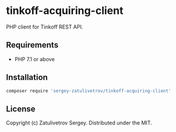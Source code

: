 # tinkoff-acquiring-client

PHP client for Tinkoff REST API.

## Requirements

- PHP 7.1 or above

## Installation

```sh
composer require 'sergey-zatulivetrov/tinkoff-acquiring-client'
```

## License

Copyright (c) Zatulivetrov Sergey. Distributed under the MIT.
